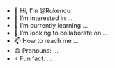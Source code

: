 - 👋 Hi, I’m @Rukencu
- 👀 I’m interested in ...
- 🌱 I’m currently learning ...
- 💞️ I’m looking to collaborate on ...
- 📫 How to reach me ...
- 😄 Pronouns: ...
- ⚡ Fun fact: ...

<!---
Rukencu/Rukencu is a ✨ special ✨ repository because its `README.md` (this file) appears on your GitHub profile.
You can click the Preview link to take a look at your changes.
--->
